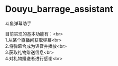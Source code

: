 # Douyu_barrage_assistant
斗鱼弹幕助手

目前实现的基本功能有：\<br>  
1.从某个直播间获取弹幕\<br>  
2.将弹幕合成为语音并播放\<br>  
3.获取礼物赠送信息\<br>  
4.对礼物赠送者进行感谢\<br>  



